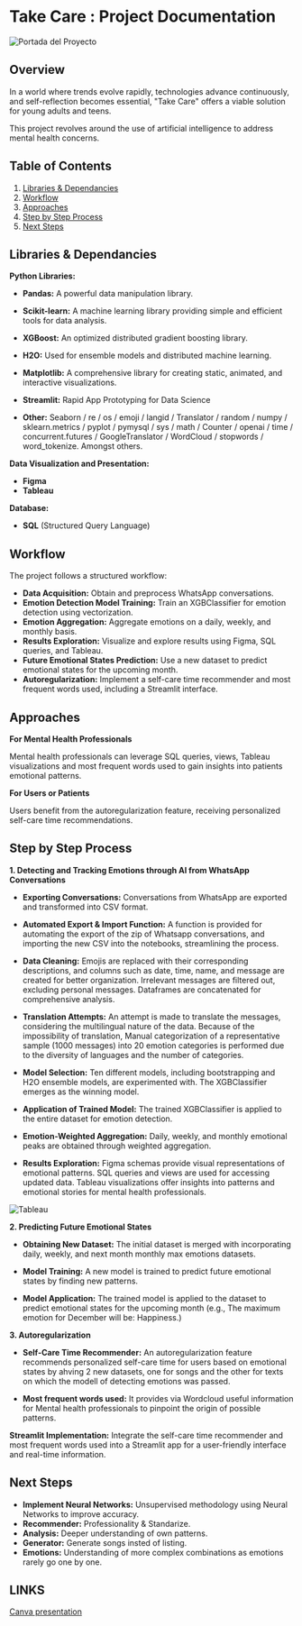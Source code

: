 # Take Care : Project Documentation

![Portada del Proyecto](https://github.com/emmacunill/final_project/blob/main/presentation/Slide%2016_9%20-%2016.png?raw=true)

## Overview

In a world where trends evolve rapidly, technologies advance continuously, and self-reflection becomes essential, "Take Care" offers a viable solution for young adults and teens. 

This project revolves around the use of artificial intelligence to address mental health concerns.

## Table of Contents

1. [Libraries & Dependancies](#libraries-&-dependancies)
2. [Workflow](#workflow)
3. [Approaches](#approaches)
4. [Step by Step Process](#step-by-step-process)
5. [Next Steps](#next-steps)


## Libraries & Dependancies

**Python Libraries:**
- **Pandas:** A powerful data manipulation library.
- **Scikit-learn:** A machine learning library providing simple and efficient tools for data analysis.
- **XGBoost:** An optimized distributed gradient boosting library.
- **H2O:** Used for ensemble models and distributed machine learning.
- **Matplotlib:** A comprehensive library for creating static, animated, and interactive visualizations.
- **Streamlit:** Rapid App Prototyping for Data Science

- **Other:** Seaborn / re / os / emoji / langid / Translator / random / numpy / sklearn.metrics / pyplot / pymysql / sys / math / Counter / openai / time / concurrent.futures / GoogleTranslator / WordCloud / stopwords / word_tokenize. Amongst others. 

**Data Visualization and Presentation:**
- **Figma** 
- **Tableau** 

**Database:**
- **SQL** (Structured Query Language) 

## Workflow

The project follows a structured workflow:

- **Data Acquisition:** Obtain and preprocess WhatsApp conversations.
- **Emotion Detection Model Training:** Train an XGBClassifier for emotion detection using vectorization.
- **Emotion Aggregation:** Aggregate emotions on a daily, weekly, and monthly basis.
- **Results Exploration:** Visualize and explore results using Figma, SQL queries, and Tableau.
- **Future Emotional States Prediction:** Use a new dataset to predict emotional states for the upcoming month.
- **Autoregularization:** Implement a self-care time recommender and most frequent words used, including a Streamlit interface.

## Approaches

**For Mental Health Professionals**

Mental health professionals can leverage SQL queries, views, Tableau visualizations and most frequent words used to gain insights into patients emotional patterns.

**For Users or Patients**

Users benefit from the autoregularization feature, receiving personalized self-care time recommendations.

## Step by Step Process

**1. Detecting and Tracking Emotions through AI from WhatsApp Conversations**

- **Exporting Conversations:** Conversations from WhatsApp are exported and transformed into CSV format.

- **Automated Export & Import Function:** A function is provided for automating the export of the zip of Whatsapp conversations, and importing the new CSV into the notebooks, streamlining the process.

- **Data Cleaning:** Emojis are replaced with their corresponding descriptions, and columns such as date, time, name, and message are created for better organization. Irrelevant messages are filtered out, excluding personal messages. Dataframes are concatenated for comprehensive analysis.

- **Translation Attempts:** An attempt is made to translate the messages, considering the multilingual nature of the data. Because of the impossibility of translation, Manual categorization of a representative sample (1000 messages) into 20 emotion categories is performed due to the diversity of languages and the number of categories.

- **Model Selection:** Ten different models, including bootstrapping and H2O ensemble models, are experimented with. The XGBClassifier emerges as the winning model.

- **Application of Trained Model:** The trained XGBClassifier is applied to the entire dataset for emotion detection.

- **Emotion-Weighted Aggregation:** Daily, weekly, and monthly emotional peaks are obtained through weighted aggregation.

- **Results Exploration:** Figma schemas provide visual representations of emotional patterns. SQL queries and views are used for accessing updated data. Tableau visualizations offer insights into patterns and emotional stories for mental health professionals.

![Tableau](https://github.com/emmacunill/final_project/blob/main/videos/Tableau_example.png?raw=true)

**2. Predicting Future Emotional States**

- **Obtaining New Dataset:** The initial dataset is merged with incorporating daily, weekly, and next month monthly max emotions datasets. 

- **Model Training:** A new model is trained to predict future emotional states by finding new patterns.

- **Model Application:** The trained model is applied to the dataset to predict emotional states for the upcoming month (e.g., The maximum emotion for December will be: Happiness.)



**3. Autoregularization**

- **Self-Care Time Recommender:** 
An autoregularization feature recommends personalized self-care time for users based on emotional states by ahving 2 new datasets, one for songs and the other for texts on which the modell of detecting emotions was passed.

- **Most frequent words used:** 
It provides via Wordcloud useful information for Mental health professionals to pinpoint the origin of possible patterns.

**Streamlit Implementation:**
Integrate the self-care time recommender and most frequent words used into a Streamlit app for a user-friendly interface and real-time information. 

## Next Steps

- **Implement Neural Networks:** Unsupervised methodology using Neural Networks to improve accuracy.
- **Recommender:** Professionality & Standarize.
- **Analysis:** Deeper understanding of own patterns.
- **Generator:** Generate songs insted of listing.
- **Emotions:** Understanding of more complex combinations as emotions rarely go one by one.

## LINKS

[Canva presentation](https://www.canva.com/design/DAF2HyPDCoE/LOeff3M0OJKUF4Fj6V3_bQ/edit?utm_content=DAF2HyPDCoE&utm_campaign=designshare&utm_medium=link2&utm_source=sharebutton "Canva Presentation Link")


